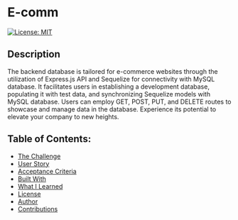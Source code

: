 # E-comm
[![License: MIT](https://img.shields.io/badge/License-MIT-yellow.svg)](https://opensource.org/licenses/MIT)

## Description

The backend database is tailored for e-commerce websites through the utilization of Express.js API and Sequelize for connectivity with MySQL database. It facilitates users in establishing a development database, populating it with test data, and synchronizing Sequelize models with MySQL database. Users can employ GET, POST, PUT, and DELETE routes to showcase and manage data in the database. Experience its potential to elevate your company to new heights.

## Table of Contents:
- [The Challenge](#The-Challenge)
- [User Story](#User-Story)
- [Acceptance Criteria](#Acceptance-Criteria)
- [Built With](#Built-With)
- [What I Learned](#What-I-Learned)
- [License](#License)
- [Author](#Author)
- [Contributions](#Contributions)